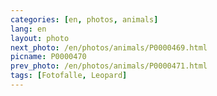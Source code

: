 ```yaml
---
categories: [en, photos, animals]
lang: en
layout: photo
next_photo: /en/photos/animals/P0000469.html
picname: P0000470
prev_photo: /en/photos/animals/P0000471.html
tags: [Fotofalle, Leopard]
---
```

